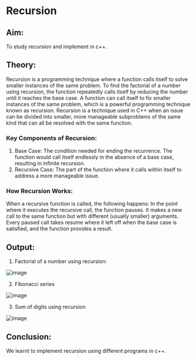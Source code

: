 # Recursion
## Aim:
To study recursion and implement in c++.
## Theory:
Recursion is a programming technique where a function calls itself to solve smaller instances of the same problem. To find the factorial of a number using recursion, the function repeatedly calls itself by reducing the number until it reaches the base case.
A function can call itself to fix smaller instances of the same problem, which is a powerful programming technique known as recursion. Recursion is a technique used in C++ when an issue can be divided into smaller, more manageable subproblems of the same kind that can all be resolved with the same function.

### Key Components of Recursion:
1. Base Case:
The condition needed for ending the recurrence. The function would call itself endlessly in the absence of a base case, resulting in infinite recursion.
2. Recursive Case:
The part of the function where it calls within itself to address a more manageable issue.

### How Recursion Works:
When a recursive function is called, the following happens: In the point where it executes the recursive call, the function pauses. It makes a new call to the same function but with different (usually smaller) arguments. Every paused call takes resume where it left off when the base case is satisfied, and the function provides a result.

## Output:

1. Factorial of a number using recursion:

![image](https://github.com/user-attachments/assets/faa2bda7-b54d-4354-b0d9-7135d35f9c37)

2. Fibonacci series

![image](https://github.com/user-attachments/assets/c2bb09f9-ef3d-4e24-8337-db63636f2f9d)

3. Sum of digits using recursion 

![image](https://github.com/user-attachments/assets/a9091ca9-a207-44fa-a3d1-cb75fc16fdd0)

## Conclusion:
We learnt to implement recursion using different programs in c++.
